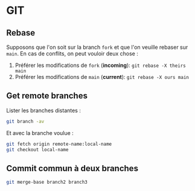 # GIT

## Rebase

Supposons que l'on soit sur la branch `fork` et que l'on veuille rebaser sur `main`.
En cas de conflits, on peut vouloir deux chose :

1. Préférer les modifications de `fork` (__incoming__): `git rebase -X theirs main`
2. Préférer les modifications de `main` (__current__): `git rebase -X ours main`

## Get remote branches

Lister les branches distantes :

```sh
git branch -av
```

Et avec la branche voulue :

```sh
git fetch origin remote-name:local-name
git checkout local-name
```

## Commit commun à deux branches

```sh
git merge-base branch2 branch3
```
